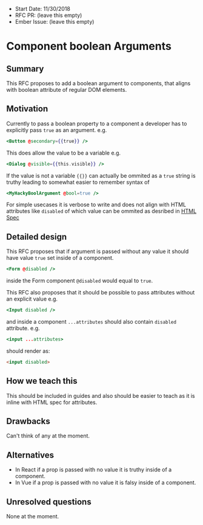 - Start Date: 11/30/2018
- RFC PR: (leave this empty)
- Ember Issue: (leave this empty)

# Component boolean Arguments

## Summary

This RFC proposes to add a boolean argument to components, that aligns with boolean attribute of regular DOM elements.

## Motivation

Currently to pass a boolean property to a component a developer has to explicitly pass `true` as an argument.
e.g.
```hbs
<Button @secondary={{true}} />
```
This does allow the value to be a variable e.g.

```hbs
<Dialog @visible={{this.visible}} />
```

If the value is not a variable `{{}}` can actually be ommited as a `true` string is truthy leading to somewhat easier to remember syntax of
```hbs
<MyHackyBoolArgument @bool=true />
```

For simple usecases  it is verbose to write and does not align with HTML attributes like `disabled` of which value can be ommited as desribed in [HTML Spec](https://www.w3.org/TR/html5/infrastructure.html#sec-boolean-attributes)

## Detailed design

This RFC proposes that if argument is passed without any value it should have value `true` set inside of a component.

```hbs
<Form @disabled />
```
inside the Form component `@disabled` would equal to `true`.

This RFC also proposes that it should be possible to pass attributes without an explicit value e.g.

```hbs
<Input disabled />
```

and inside a component `...attributes` should also contain `disabled` attribute. e.g.

```hbs
<input ...attributes>
```
should render as:
```html
<input disabled>
```


## How we teach this

This should be included in guides and also should be easier to teach as it is inline with HTML spec for attributes.

## Drawbacks

Can't think of any at the moment.

## Alternatives

- In React if a prop is passed with no value it is truthy inside of a component.
- In Vue if a prop is passed with no value it is falsy inside of a component.

## Unresolved questions

None at the moment.
